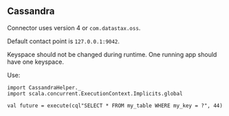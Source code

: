 ## Cassandra 

Connector uses version 4 or `com.datastax.oss`. 

Default contact point is `127.0.0.1:9042`.

Keyspace should not be changed during runtime. One running app should have one keyspace.

Use: 
```
import CassandraHelper._
import scala.concurrent.ExecutionContext.Implicits.global

val future = execute(cql"SELECT * FROM my_table WHERE my_key = ?", 44)
```




